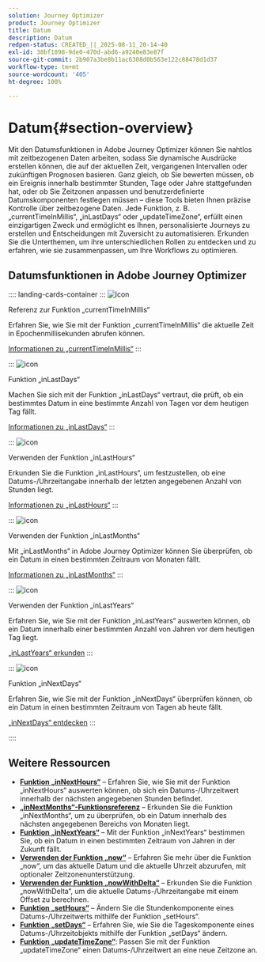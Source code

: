 ```yaml
---
solution: Journey Optimizer
product: Journey Optimizer
title: Datum
description: Datum
redpen-status: CREATED_||_2025-08-11_20-14-40
exl-id: 38bf1898-9de0-470d-abd6-a9240e83e87f
source-git-commit: 2b907a3be8b11ac6308d0b563e122c88478d1d37
workflow-type: tm+mt
source-wordcount: '405'
ht-degree: 100%

---
```


# Datum{#section-overview}

Mit den Datumsfunktionen in Adobe Journey Optimizer können Sie nahtlos mit zeitbezogenen Daten arbeiten, sodass Sie dynamische Ausdrücke erstellen können, die auf der aktuellen Zeit, vergangenen Intervallen oder zukünftigen Prognosen basieren. Ganz gleich, ob Sie bewerten müssen, ob ein Ereignis innerhalb bestimmter Stunden, Tage oder Jahre stattgefunden hat, oder ob Sie Zeitzonen anpassen und benutzerdefinierte Datumskomponenten festlegen müssen – diese Tools bieten Ihnen präzise Kontrolle über zeitbezogene Daten. Jede Funktion, z. B. „currentTimeInMillis“, „inLastDays“ oder „updateTimeZone“, erfüllt einen einzigartigen Zweck und ermöglicht es Ihnen, personalisierte Journeys zu erstellen und Entscheidungen mit Zuversicht zu automatisieren. Erkunden Sie die Unterthemen, um ihre unterschiedlichen Rollen zu entdecken und zu erfahren, wie sie zusammenpassen, um Ihre Workflows zu optimieren.

## Datumsfunktionen in Adobe Journey Optimizer

:::: landing-cards-container
:::
![icon](https://cdn.experienceleague.adobe.com/icons/code-branch.svg?lang=de)

Referenz zur Funktion „currentTimeInMillis“

Erfahren Sie, wie Sie mit der Funktion „currentTimeInMillis“ die aktuelle Zeit in Epochenmillisekunden abrufen können.

[Informationen zu „currentTimeInMillis“](../using/building-journeys/functions/functioncurrenttimeinmillis.md)
:::

:::
![icon](https://cdn.experienceleague.adobe.com/icons/code-branch.svg?lang=de)

Funktion „inLastDays“

Machen Sie sich mit der Funktion „inLastDays“ vertraut, die prüft, ob ein bestimmtes Datum in eine bestimmte Anzahl von Tagen vor dem heutigen Tag fällt.

[Informationen zu „inLastDays“](../using/building-journeys/functions/functioninlastdays.md)
:::

:::
![icon](https://cdn.experienceleague.adobe.com/icons/code-branch.svg?lang=de)

Verwenden der Funktion „inLastHours“

Erkunden Sie die Funktion „inLastHours“, um festzustellen, ob eine Datums-/Uhrzeitangabe innerhalb der letzten angegebenen Anzahl von Stunden liegt.

[Informationen zu „inLastHours“](../using/building-journeys/functions/functioninlasthours.md)
:::

:::
![icon](https://cdn.experienceleague.adobe.com/icons/code-branch.svg?lang=de)

Verwenden der Funktion „inLastMonths“

Mit „inLastMonths“ in Adobe Journey Optimizer können Sie überprüfen, ob ein Datum in einen bestimmten Zeitraum von Monaten fällt.

[Informationen zu „inLastMonths“](../using/building-journeys/functions/functioninlastmonths.md)
:::

:::
![icon](https://cdn.experienceleague.adobe.com/icons/code-branch.svg?lang=de)

Verwenden der Funktion „inLastYears“

Erfahren Sie, wie Sie mit der Funktion „inLastYears“ auswerten können, ob ein Datum innerhalb einer bestimmten Anzahl von Jahren vor dem heutigen Tag liegt.

[„inLastYears“ erkunden](../using/building-journeys/functions/functioninlastyears.md)
:::

:::
![icon](https://cdn.experienceleague.adobe.com/icons/code-branch.svg?lang=de)

Funktion „inNextDays“

Erfahren Sie, wie Sie mit der Funktion „inNextDays“ überprüfen können, ob ein Datum in einen bestimmten Zeitraum von Tagen ab heute fällt.

[„inNextDays“ entdecken](../using/building-journeys/functions/functioninnextdays.md)
:::

::::


## Weitere Ressourcen

- **[Funktion „inNextHours“](../using/building-journeys/functions/functioninnexthours.md)** – Erfahren Sie, wie Sie mit der Funktion „inNextHours“ auswerten können, ob sich ein Datums-/Uhrzeitwert innerhalb der nächsten angegebenen Stunden befindet.
- **[„inNextMonths“-Funktionsreferenz](../using/building-journeys/functions/functioninnextmonths.md)** – Erkunden Sie die Funktion „inNextMonths“, um zu überprüfen, ob ein Datum innerhalb des nächsten angegebenen Bereichs von Monaten liegt.
- **[Funktion „inNextYears“](../using/building-journeys/functions/functioninnextyears.md)** – Mit der Funktion „inNextYears“ bestimmen Sie, ob ein Datum in einen bestimmten Zeitraum von Jahren in der Zukunft fällt.
- **[Verwenden der Funktion „now“](../using/building-journeys/functions/functionnow.md)** – Erfahren Sie mehr über die Funktion „now“, um das aktuelle Datum und die aktuelle Uhrzeit abzurufen, mit optionaler Zeitzonenunterstützung.
- **[Verwenden der Funktion „nowWithDelta“](../using/building-journeys/functions/functionnowwithdelta.md)** – Erkunden Sie die Funktion „nowWithDelta“, um die aktuelle Datums-/Uhrzeitangabe mit einem Offset zu berechnen.
- **[Funktion „setHours“](../using/building-journeys/functions/functionsethours.md)** – Ändern Sie die Stundenkomponente eines Datums-/Uhrzeitwerts mithilfe der Funktion „setHours“.
- **[Funktion „setDays“](../using/building-journeys/functions/functionsetdays.md)** – Erfahren Sie, wie Sie die Tageskomponente eines Datums-/Uhrzeitobjekts mithilfe der Funktion „setDays“ ändern.
- **[Funktion „updateTimeZone“](../using/building-journeys/functions/functionupdatetimezone.md)**: Passen Sie mit der Funktion „updateTimeZone“ einen Datums-/Uhrzeitwert an eine neue Zeitzone an.
